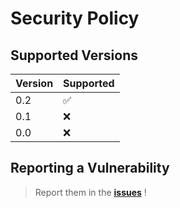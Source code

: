 # Security Policy

## Supported Versions

| Version | Supported          |
| ------- | ------------------ |
| 0.2   | :white_check_mark: |
| 0.1   | :x:                |
| 0.0   | :x:                |

## Reporting a Vulnerability
> Report them in the **[issues](https://github.com/Aurea-Juniper/FireGold-Bot/issues)** ! 
